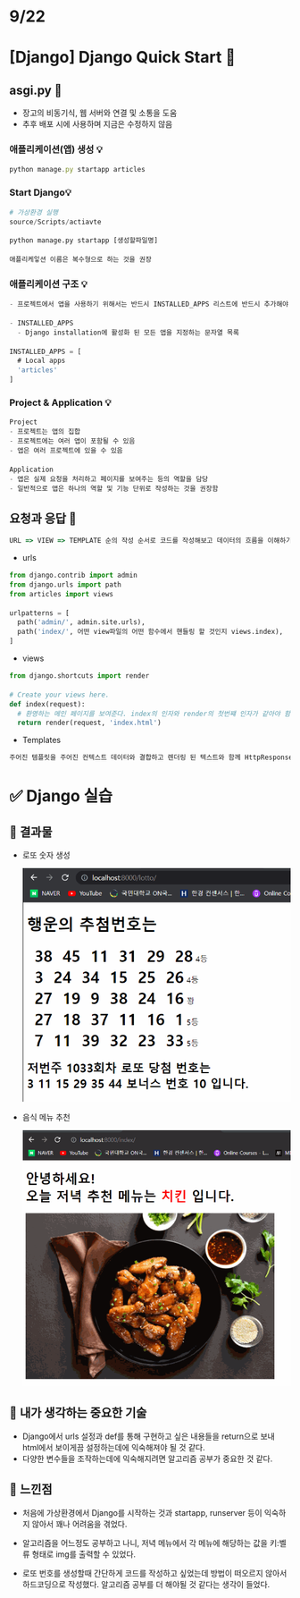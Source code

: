 # 9/22

# [Django] Django Quick Start 📝

## **asgi.py** 💭

- 장고의 비동기식, 웹 서버와 연결 및 소통을 도움
- 추후 배포 시에 사용하며 지금은 수정하지 않음

### 애플리케이션(앱) 생성 💡

```js
python manage.py startapp articles
```

### Start Django💡

```py
# 가상환경 실행
source/Scripts/actiavte

python manage.py startapp [생성할파일명]

애플리케잏션 이름은 복수형으로 하는 것을 권장
```

### 애플리케이션 구조 💡

```js
- 프로젝트에서 앱을 사용하기 위해서는 반드시 INSTALLED_APPS 리스트에 반드시 추가해야 함

- INSTALLED_APPS
  - Django installation에 활성화 된 모든 앱을 지정하는 문자열 목록

INSTALLED_APPS = [
  # Local apps
  'articles'
]
```

### Project & Application 💡

```js
Project
- 프로젝트는 앱의 집합
- 프로젝트에는 여러 앱이 포함될 수 있음
- 앱은 여러 프로젝트에 있을 수 있음

Application
- 앱은 실제 요청을 처리하고 페이지를 보여주는 등의 역할을 담당
- 일반적으로 앱은 하나의 역할 및 기능 단위로 작성하는 것을 권장함
```

## **요청과 응답** 💭

```js
URL => VIEW => TEMPLATE 순의 작성 순서로 코드를 작성해보고 데이터의 흐름을 이해하기
```

- urls

```py
from django.contrib import admin
from django.urls import path
from articles import views

urlpatterns = [
  path('admin/', admin.site.urls),
  path('index/', 어떤 view파일의 어떤 함수에서 핸들링 할 것인지 views.index),
]
```

- views

```py
from django.shortcuts import render

# Create your views here.
def index(request):
  # 환영하는 메인 페이지를 보여준다. index의 인자와 render의 첫번쨰 인자가 같아야 함
  return render(request, 'index.html')
```

- Templates

```py
주어진 템플릿을 주어진 컨텍스트 데이터와 결합하고 렌더링 된 텍스트와 함께 HttpResponse 객체를 반환하는 함수
```

# ✅ Django 실습

## 📑 결과물

- 로또 숫자 생성
  </br>

  ![](./2022.09.22%20Django%20%EB%A1%9C%EB%98%90%20%EC%8B%A4%EC%8A%B5.gif)

- 음식 메뉴 추천
  </br>

  ![](2022.09.22%20Django%20%EB%A9%94%EB%89%B4%20%EC%8B%A4%EC%8A%B5.gif)

## 🔎 내가 생각하는 중요한 기술

- Django에서 urls 설정과 def를 통해 구현하고 싶은 내용들을 return으로 보내 html에서 보이게끔 설정하는데에 익숙해져야 될 것 같다.
- 다양한 변수들을 조작하는데에 익숙해지려면 알고리즘 공부가 중요한 것 같다.

## 💎 느낀점

- 처음에 가상환경에서 Django를 시작하는 것과 startapp, runserver 등이 익숙하지 않아서 꽤나 어려움을 겪었다.

- 알고리즘을 어느정도 공부하고 나니, 저녁 메뉴에서 각 메뉴에 해당하는 값을 키:벨류 형태로 img를 출력할 수 있었다.

- 로또 번호를 생성할때 간단하게 코드를 작성하고 싶었는데 방법이 떠오르지 않아서 하드코딩으로 작성했다. 알고리즘 공부를 더 해야될 것 같다는 생각이 들었다.
